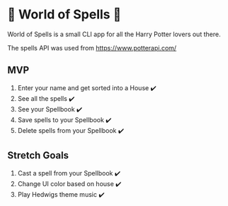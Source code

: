 # 🔮 World of Spells 🔮

World of Spells is a small CLI app for all the Harry Potter lovers out there.

The spells API was used from https://www.potterapi.com/

## MVP

1. Enter your name and get sorted into a House ✔️
2. See all the spells ✔️
3. See your Spellbook ✔️
4. Save spells to your Spellbook ✔️
5. Delete spells from your Spellbook ✔️

## Stretch Goals

1. Cast a spell from your Spellbook ✔️
2. Change UI color based on house ✔️
3. Play Hedwigs theme music ✔️

